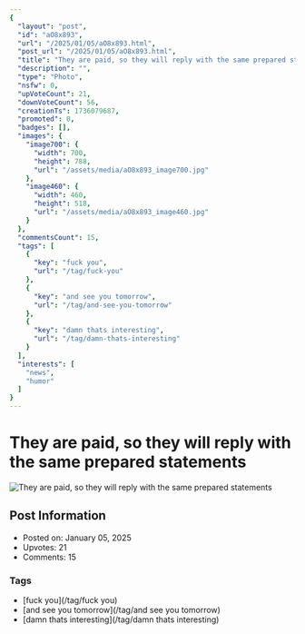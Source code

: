 ```yaml
---
{
  "layout": "post",
  "id": "aO8x893",
  "url": "/2025/01/05/aO8x893.html",
  "post_url": "/2025/01/05/aO8x893.html",
  "title": "They are paid, so they will reply with the same prepared statements",
  "description": "",
  "type": "Photo",
  "nsfw": 0,
  "upVoteCount": 21,
  "downVoteCount": 56,
  "creationTs": 1736079687,
  "promoted": 0,
  "badges": [],
  "images": {
    "image700": {
      "width": 700,
      "height": 788,
      "url": "/assets/media/aO8x893_image700.jpg"
    },
    "image460": {
      "width": 460,
      "height": 518,
      "url": "/assets/media/aO8x893_image460.jpg"
    }
  },
  "commentsCount": 15,
  "tags": [
    {
      "key": "fuck you",
      "url": "/tag/fuck-you"
    },
    {
      "key": "and see you tomorrow",
      "url": "/tag/and-see-you-tomorrow"
    },
    {
      "key": "damn thats interesting",
      "url": "/tag/damn-thats-interesting"
    }
  ],
  "interests": [
    "news",
    "humor"
  ]
}
---
```


# They are paid, so they will reply with the same prepared statements

![They are paid, so they will reply with the same prepared statements](/assets/media/aO8x893_image700.jpg)

## Post Information

- Posted on: January 05, 2025
- Upvotes: 21
- Comments: 15

### Tags

- [fuck you](/tag/fuck you)
- [and see you tomorrow](/tag/and see you tomorrow)
- [damn thats interesting](/tag/damn thats interesting)
